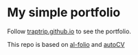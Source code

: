 # My simple portfolio

Follow [traptrip.github.io](https://traptrip.github.io/) to see the portfolio.


This repo is based on [al-folio](https://github.com/alshedivat/al-folio) and [autoCV](https://github.com/jitinnair1/autoCV)
